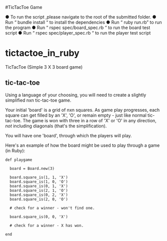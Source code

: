 #TicTacToe Game

● To run the script ,please navigate to the root of the submitted folder.
● Run “ bundle install “ to install the dependencies
● Run “ ruby run.rb” to run the program
● Run “ rspec spec/board_spec.rb “ to run the board test script
● Run “ rspec spec/player_spec.rb “ to run the player test script

# tictactoe_in_ruby
TicTacToe (Simple 3 X 3 board game)

## tic-tac-toe

Using a language of your choosing, you will need to create a slightly simplified nxn tic-tac-toe game.

Your initial 'board' is a grid of nxn squares. As game play progresses,
each square can get filled by an 'X', 'O', or remain empty - just like normal
tic-tac-toe.  The game is won with three in a row of 'X' or 'O' in any
direction, _not_ including diagonals (that's the simplification).

You will have one 'board', through which the players will play.

Here's an example of how the board might be used to play through a game (in Ruby):

    def playgame

      board = Board.new(3)

      board.square_is(1, 1, 'X')
      board.square_is(1, 0, 'O')
      board.square_is(0, 1, 'X')
      board.square_is(2, 1, 'O')
      board.square_is(0, 2, 'X')
      board.square_is(2, 0, 'O')

      # check for a winner - won't find one.

      board.square_is(0, 0, 'X')

      # check for a winner - X has won.

    end
